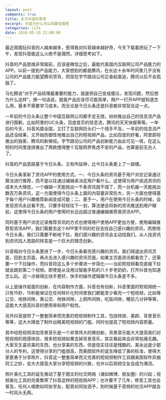 ```yaml
---
layout: post
comments: true
title: 关于抖音的思考
excerpt: 抖音为什么可以风靡全国呢
categories: Life
date: 2018-05-19 22:00:00
---
```


最近周围玩抖音的人越来越多，惹得我对抖音越来越好奇，今天下载着把玩了一下午，发现抖音能这么火绝不是偶然。详细思考如下。

抖音的产品思维非常超前，应该是微信之后，最能代表国内互联网公司产品能力的APP。以前一提到产品能力，大家想到的都是腾讯，在长达十余年时间里几乎没有公司的产品能力能望腾讯项背，而现在字节跳动公司正奋起直追，腾讯以后不会孤独了。

马化腾说“对于产品经理最重要的能力，就是把自己变成傻瓜，发现问题，然后想为什么这样”，换一句话说，就是产品应该尽可能简单，用户一打开APP就知道怎么用，基本不需要学习成本。而无论是今日头条还是抖音都非常契合这一点。

一年前的今日头条让整个中国互联网公司都手足无措，纷纷推出自己的信息流产品进行围剿，比如阿里的UC头条，百度首页的信息流，腾讯的天天快报等等。一年后的今天，抖音风靡全国，又打了互联网巨头们一个措手不及，一年前的信息流产品还没结果，又开始防御性地推出自己的短视频产品，比如百度的好看，阿里即将推出的独客，腾讯的新微视。字节跳动公司的产品创新能力由此可见一斑，在这么短的时间里连续推出了两款搅得整个互联网界焦虑不安的产品，也算是前无古人了。

抖音的产品思路基于今日头条，又有所延伸，比今日头条更上了一层楼。

今日头条革新了资讯APP的使用方式。一、今日头条的资讯基于用户浏览记录通过算法进行推荐，而不是以往通过编辑来决定用户看什么，这使得为用户挑选资讯的成本大大降低，一个编辑一天能挑出一千条资讯就不错了，而一台机器一天能挑出数百万条资讯，这一方面使得今日头条上面的内容量非常巨大，另一方面也使得基于每个用户兴趣推荐新闻变成可能；二、基于一，用户在使用今日头条的时候，会发现资讯永远看不完，只要手轻轻往下一划，算法便会将新的资讯推送到用户眼前，这使得今日头条的用户使用时长远远超过普通编辑推荐类资讯APP。

同时基于用户浏览记录推荐资讯的方式也使得用户使用APP更加方便，使用编辑推荐型资讯APP，我们需要去这个APP里不同的栏目去找自己感兴趣的资讯，而使用今日头条，我们只需要不断地下拉，我们感兴趣的资讯会主动找我们。从人找资讯到资讯找人思路的转变是一个巨大的理念创新。

抖音相对今日头条更进了一步，今日头条看完感兴趣的资讯，我们得退出资讯页面，回到主页面，再点击进入感兴趣的资讯页面，如果主页面资讯都看完了，还需要一个下拉操作，而抖音将这么多个步骤进一步简化——当前短视频看完直接下拉就会跳到第二个视频。即使是从没用过智能手机的八十岁老奶奶，打开抖音也知道怎么玩。这一点做得比快手更好，快手的操作逻辑跟今日头条差不多。

以上是操作层面的创新，在内容制作方面，抖音也有创新，抖音里面的短视频统一只有15秒，15秒能保证在任何碎片化时间里我们都能至少看完一个短视频，比如等公交、地铁间隙，乘公交、地铁间隙，上厕所间隙，吃饭间隙，睡前几分钟等等，这能大大提高抖音的使用率和用户粘性。

另外抖音提供了一整套简单而完善的短视频制作工具，包括特效、美颜、背景音乐等等，这大大降低了制作出精美短视频的门槛，同时也提高了短视频内容质量。

其中给短视频添加背景音乐是一个非常伟大的微创新，背景音乐能大大提高我们对短视频的观感体验，很多短视频如果去掉背景音乐，其实看起来会非常枯燥无趣。大家天生喜欢美的东西，也分享美的东西，但是现实往往是残酷的，美永远是少部分人的专利，这使得分享的门槛很高，而美图软件的诞生降低了美的标准，使得大家更勇于分享照片，抖音这一整套简单而又完善的短视频制作工具跟美图软件异曲同工之妙，会大大提高大家分享短视频的兴致，也许以后视频交友会成为潮流。

照片美化工具的诞生推动了基于图文的社交网络（诸如微博、朋友圈）的兴起；视频美化工具的完善繁荣了抖音这样的短视频APP；也许要不了几年，修音工具也会普及，任何人唱歌如同张学友，配音如同张涵予，到时候基于音频的社交APP就会一时风头无两。
